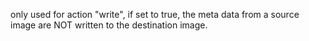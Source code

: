only used for action "write", if set to true, the meta data from a source image are NOT written to the destination image.
